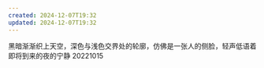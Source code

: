 ```yaml
---
created: 2024-12-07T19:32
updated: 2024-12-07T19:32
---
```


黑暗渐渐织上天空，深色与浅色交界处的轮廓，仿佛是一张人的侧脸，轻声低语着即将到来的夜的宁静 
20221015